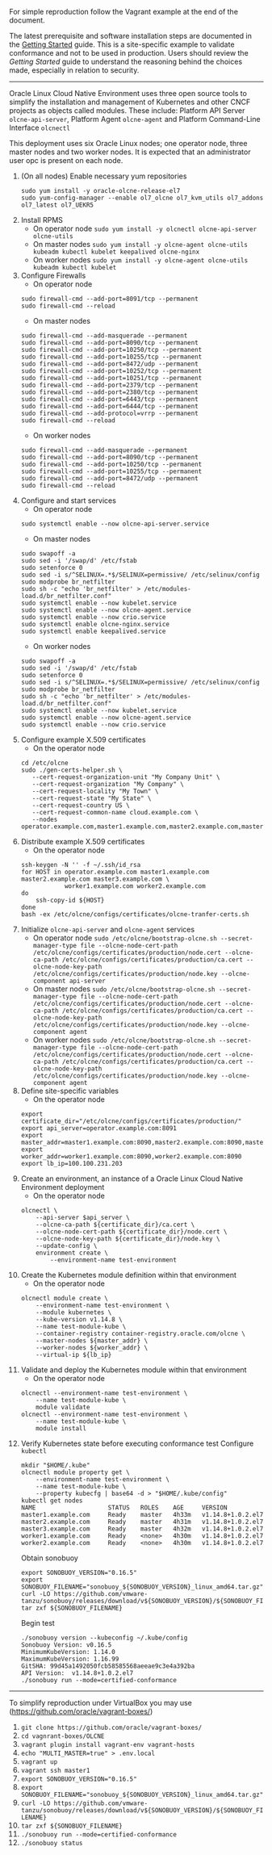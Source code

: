 For simple reproduction follow the Vagrant example at the end of the document.

The latest prerequisite and software installation steps are documented in the [Getting Started](https://docs.oracle.com/en/operating-systems/olcne/start/) guide. 
This is a site-specific example to validate conformance and not to be used in production. Users should review the _Getting Started_ guide to understand the reasoning behind the choices made, especially in relation to security. 
***
Oracle Linux Cloud Native Environment uses three open source tools to simplify the installation and management of Kubernetes and other CNCF projects as objects called modules.
These include: Platform API Server `olcne-api-server`, Platform Agent `olcne-agent` and Platform Command-Line Interface `olcnectl`

This deployment uses six Oracle Linux nodes; one operator node, three master nodes and two worker nodes.
It is expected that an administrator user opc is present on each node.
1. (On all nodes) Enable necessary yum repositories
	~~~
	sudo yum install -y oracle-olcne-release-el7
	sudo yum-config-manager --enable ol7_olcne ol7_kvm_utils ol7_addons ol7_latest ol7_UEKR5
	~~~
2. Install RPMS
	- On operator node
		`sudo yum install -y olcnectl olcne-api-server olcne-utils`
	- On master nodes
		`sudo yum install -y olcne-agent olcne-utils kubeadm kubectl kubelet keepalived olcne-nginx`
	- On worker nodes
		`sudo yum install -y olcne-agent olcne-utils kubeadm kubectl kubelet`
3. Configure Firewalls
	- On operator node
	~~~
	sudo firewall-cmd --add-port=8091/tcp --permanent
	sudo firewall-cmd --reload
	~~~
	- On master nodes
	~~~
	sudo firewall-cmd --add-masquerade --permanent
	sudo firewall-cmd --add-port=8090/tcp --permanent
	sudo firewall-cmd --add-port=10250/tcp --permanent
	sudo firewall-cmd --add-port=10255/tcp --permanent
	sudo firewall-cmd --add-port=8472/udp --permanent
	sudo firewall-cmd --add-port=10252/tcp --permanent
	sudo firewall-cmd --add-port=10251/tcp --permanent
	sudo firewall-cmd --add-port=2379/tcp --permanent
	sudo firewall-cmd --add-port=2380/tcp --permanent
	sudo firewall-cmd --add-port=6443/tcp --permanent
	sudo firewall-cmd --add-port=6444/tcp --permanent
	sudo firewall-cmd --add-protocol=vrrp --permanent
	sudo firewall-cmd --reload
	~~~
	- On worker nodes
	~~~
	sudo firewall-cmd --add-masquerade --permanent
	sudo firewall-cmd --add-port=8090/tcp --permanent
	sudo firewall-cmd --add-port=10250/tcp --permanent
	sudo firewall-cmd --add-port=10255/tcp --permanent
	sudo firewall-cmd --add-port=8472/udp --permanent
	sudo firewall-cmd --reload
	~~~
4. Configure and start services
	- On operator node
	~~~
	sudo systemctl enable --now olcne-api-server.service
	~~~
	- On master nodes
	~~~
	sudo swapoff -a
	sudo sed -i '/swap/d' /etc/fstab
	sudo setenforce 0
	sudo sed -i s/^SELINUX=.*$/SELINUX=permissive/ /etc/selinux/config
	sudo modprobe br_netfilter
	sudo sh -c "echo 'br_netfilter' > /etc/modules-load.d/br_netfilter.conf"
	sudo systemctl enable --now kubelet.service
	sudo systemctl enable --now olcne-agent.service
	sudo systemctl enable --now crio.service
	sudo systemctl enable olcne-nginx.service
	sudo systemctl enable keepalived.service
	~~~
	- On worker nodes
	~~~
	sudo swapoff -a
	sudo sed -i '/swap/d' /etc/fstab
	sudo setenforce 0
	sudo sed -i s/^SELINUX=.*$/SELINUX=permissive/ /etc/selinux/config
	sudo modprobe br_netfilter
	sudo sh -c "echo 'br_netfilter' > /etc/modules-load.d/br_netfilter.conf"
	sudo systemctl enable --now kubelet.service
	sudo systemctl enable --now olcne-agent.service
	sudo systemctl enable --now crio.service
	~~~
5. Configure example X.509 certificates
	- On the operator node
	~~~
	cd /etc/olcne
	sudo ./gen-certs-helper.sh \
	   --cert-request-organization-unit "My Company Unit" \
	   --cert-request-organization "My Company" \
	   --cert-request-locality "My Town" \
	   --cert-request-state "My State" \
	   --cert-request-country US \
	   --cert-request-common-name cloud.example.com \
	   --nodes operator.example.com,master1.example.com,master2.example.com,master3.example.com,worker1.example.com,worker2.example.com
	~~~
6. Distribute example X.509 certificates
	- On the operator node
	~~~
	ssh-keygen -N '' -f ~/.ssh/id_rsa
	for HOST in operator.example.com master1.example.com master2.example.com master3.example.com \
	            worker1.example.com worker2.example.com
	do
        ssh-copy-id ${HOST}
	done
	bash -ex /etc/olcne/configs/certificates/olcne-tranfer-certs.sh
	~~~
7. Initialize `olcne-api-server` and `olcne-agent` services
	- On operator node
		`sudo /etc/olcne/bootstrap-olcne.sh --secret-manager-type file --olcne-node-cert-path /etc/olcne/configs/certificates/production/node.cert --olcne-ca-path /etc/olcne/configs/certificates/production/ca.cert --olcne-node-key-path /etc/olcne/configs/certificates/production/node.key --olcne-component api-server`
	- On master nodes
		`sudo /etc/olcne/bootstrap-olcne.sh --secret-manager-type file --olcne-node-cert-path /etc/olcne/configs/certificates/production/node.cert --olcne-ca-path /etc/olcne/configs/certificates/production/ca.cert --olcne-node-key-path /etc/olcne/configs/certificates/production/node.key --olcne-component agent`
	- On worker nodes
		`sudo /etc/olcne/bootstrap-olcne.sh --secret-manager-type file --olcne-node-cert-path /etc/olcne/configs/certificates/production/node.cert --olcne-ca-path /etc/olcne/configs/certificates/production/ca.cert --olcne-node-key-path /etc/olcne/configs/certificates/production/node.key --olcne-component agent`
8. Define site-specific variables
	- On the operator node
	~~~
	export certificate_dir="/etc/olcne/configs/certificates/production/"
	export api_server=operator.example.com:8091
	export master_addr=master1.example.com:8090,master2.example.com:8090,master3.example.com:8090
	export worker_addr=worker1.example.com:8090,worker2.example.com:8090
	export lb_ip=100.100.231.203
	~~~
9. Create an environment, an instance of a Oracle Linux Cloud Native Environment deployment
	- On the operator node
	~~~
	olcnectl \
	    --api-server $api_server \
	    --olcne-ca-path ${certificate_dir}/ca.cert \
	    --olcne-node-cert-path ${certificate_dir}/node.cert \
	    --olcne-node-key-path ${certificate_dir}/node.key \
	    --update-config \
	    environment create \
	        --environment-name test-environment
	~~~
10. Create the Kubernetes module definition within that environment
	- On the operator node
	~~~
	olcnectl module create \
	    --environment-name test-environment \
	    --module kubernetes \
	    --kube-version v1.14.8 \
	    --name test-module-kube \
	    --container-registry container-registry.oracle.com/olcne \
	    --master-nodes ${master_addr} \
	    --worker-nodes ${worker_addr} \
	    --virtual-ip ${lb_ip}
	~~~
11. Validate and deploy the Kubernetes module within that environment
	- On the operator node
	~~~
	olcnectl --environment-name test-environment \
	    --name test-module-kube \
	    module validate
	olcnectl --environment-name test-environment \
	    --name test-module-kube \
	    module install
	~~~
12. Verify Kubernetes state before executing conformance test
	Configure `kubectl`
	~~~
	mkdir "$HOME/.kube"
	olcnectl module property get \
        --environment-name test-environment \
        --name test-module-kube \
        --property kubecfg | base64 -d > "$HOME/.kube/config"
	kubectl get nodes
	NAME                    STATUS   ROLES    AGE     VERSION
	master1.example.com     Ready    master   4h33m   v1.14.8+1.0.2.el7
	master2.example.com     Ready    master   4h31m   v1.14.8+1.0.2.el7
	master3.example.com     Ready    master   4h32m   v1.14.8+1.0.2.el7
	worker1.example.com     Ready    <none>   4h30m   v1.14.8+1.0.2.el7
	worker2.example.com     Ready    <none>   4h30m   v1.14.8+1.0.2.el7
	~~~
	Obtain sonobuoy
	~~~
	export SONOBUOY_VERSION="0.16.5"
	export SONOBUOY_FILENAME="sonobuoy_${SONOBUOY_VERSION}_linux_amd64.tar.gz"
	curl -LO https://github.com/vmware-tanzu/sonobuoy/releases/download/v${SONOBUOY_VERSION}/${SONOBUOY_FILENAME}
	tar zxf ${SONOBUOY_FILENAME}
	~~~
	Begin test
	~~~
	./sonobuoy version --kubeconfig ~/.kube/config
	Sonobuoy Version: v0.16.5
	MinimumKubeVersion: 1.14.0
	MaximumKubeVersion: 1.16.99
	GitSHA: 99d45a1492050fcb58585568aeeae9c3e4a392ba
	API Version:  v1.14.8+1.0.2.el7
	./sonobuoy run --mode=certified-conformance
	~~~
***
To simplify reproduction under VirtualBox you may use (https://github.com/oracle/vagrant-boxes/)
1. `git clone https://github.com/oracle/vagrant-boxes/`
2. `cd vagnrant-boxes/OLCNE`
3. `vagrant plugin install vagrant-env vagrant-hosts`
4. `echo "MULTI_MASTER=true" > .env.local`
5. `vagrant up`
6. `vagrant ssh master1`
7. `export SONOBUOY_VERSION="0.16.5"`
8. `export SONOBUOY_FILENAME="sonobuoy_${SONOBUOY_VERSION}_linux_amd64.tar.gz"`
9. `curl -LO https://github.com/vmware-tanzu/sonobuoy/releases/download/v${SONOBUOY_VERSION}/${SONOBUOY_FILENAME}`
10. `tar zxf ${SONOBUOY_FILENAME}`
11. `./sonobuoy run --mode=certified-conformance`
12. `./sonobuoy status`
